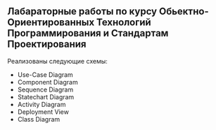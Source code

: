 Лабараторные работы по курсу Обьектно-Ориентированных Технологий Программирования и Стандартам Проектирования
--------
Реализованы следующие схемы:
<ul>
<li> Use-Case Diagram
<li> Component Diagram
<li> Sequence Diagram
<li> Statechart Diagram
<li> Activity Diagram
<li> Deployment View
<li> Class Diagram
<ul/>
